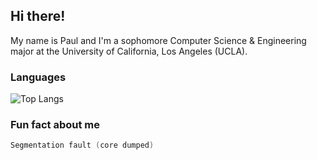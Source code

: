 ## Hi there!
My name is Paul and I'm a sophomore Computer Science & Engineering major at the University of California, Los Angeles (UCLA).

### Languages
![Top Langs](https://github-readme-stats.vercel.app/api/top-langs/?username=paul-serafimescu&langs_count=8&layout=compact)

### Fun fact about me
```c
Segmentation fault (core dumped)
```

